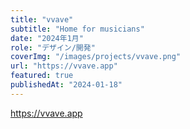 ```yaml
---
title: "vvave"
subtitle: "Home for musicians"
date: "2024年1月"
role: "デザイン/開発"
coverImg: "/images/projects/vvave.png"
url: "https://vvave.app"
featured: true
publishedAt: "2024-01-18"
---
```


https://vvave.app

